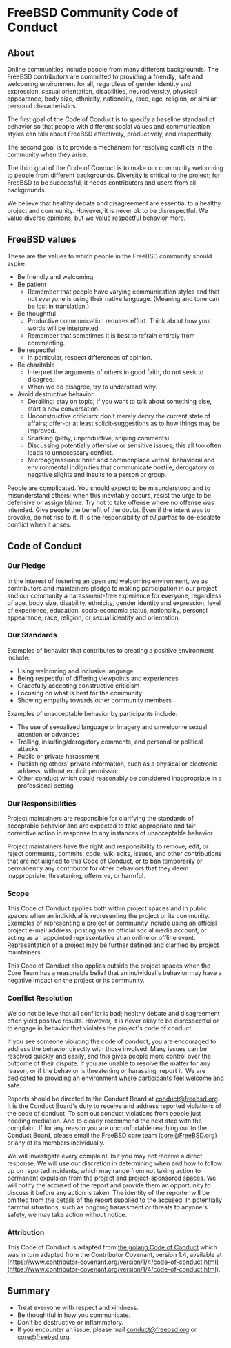 # **FreeBSD Community Code of Conduct**
## About

Online communities include people from many different backgrounds. The
FreeBSD
contributors are committed to providing a friendly, safe and welcoming
environment for all, regardless of gender identity and expression, sexual
orientation, disabilities, neurodiversity, physical appearance, body size,
ethnicity, nationality, race, age, religion, or similar personal
characteristics.

The first goal of the Code of Conduct is to specify a baseline standard of
behavior so that people with different social values and communication styles
can talk about
FreeBSD
effectively, productively, and respectfully.

The second goal is to provide a mechanism for resolving conflicts in the
community when they arise.

The third goal of the Code of Conduct is to make our community welcoming to
people from different backgrounds. Diversity is critical to the project; for
FreeBSD
to be successful, it needs contributors and users from all backgrounds.

We believe that healthy debate and disagreement are essential to a healthy
project and community. However, it is never ok to be disrespectful. We value
diverse opinions, but we value respectful behavior more.

## FreeBSD values

These are the values to which people in the
FreeBSD community
should aspire.

*   Be friendly and welcoming
*   Be patient
    *   Remember that people have varying communication styles and that not everyone
        is using their native language. (Meaning and tone can be lost in
        translation.)
*   Be thoughtful
    *   Productive communication requires effort. Think about how your words will
        be interpreted.
    *   Remember that sometimes it is best to refrain entirely from commenting.
*   Be respectful
    *   In particular, respect differences of opinion.
*   Be charitable
    *   Interpret the arguments of others in good faith, do not seek to disagree.
    *   When we do disagree, try to understand why.
*   Avoid destructive behavior:
    *   Derailing: stay on topic; if you want to talk about something else, start
        a new conversation.
    *   Unconstructive criticism: don't merely decry the current state of affairs;
        offer-or at least solicit-suggestions as to how things may be improved.
    *   Snarking (pithy, unproductive, sniping comments)
    *   Discussing potentially offensive or sensitive issues; this all too often
        leads to unnecessary conflict.
    *   Microaggressions: brief and commonplace verbal, behavioral and
        environmental indignities that communicate hostile, derogatory or
        negative slights and insults to a person or group.

People are complicated. You should expect to be misunderstood and to
misunderstand others; when this inevitably occurs, resist the urge to be
defensive or assign blame. Try not to take offense where no offense was
intended. Give people the benefit of the doubt. Even if the intent was to
provoke, do not rise to it. It is the responsibility of _all parties_ to
de-escalate conflict when it arises.

## Code of Conduct
### **Our Pledge**

In the interest of fostering an open and welcoming environment, we as
contributors and maintainers pledge to making participation in our project and
our community a harassment-free experience for everyone, regardless of age, body
size, disability, ethnicity, gender identity and expression, level of
experience, education, socio-economic status, nationality, personal appearance,
race, religion, or sexual identity and orientation.

### **Our Standards**

Examples of behavior that contributes to creating a positive environment
include:

*   Using welcoming and inclusive language
*   Being respectful of differing viewpoints and experiences
*   Gracefully accepting constructive criticism
*   Focusing on what is best for the community
*   Showing empathy towards other community members

Examples of unacceptable behavior by participants include:

*   The use of sexualized language or imagery and unwelcome sexual attention or advances
*   Trolling, insulting/derogatory comments, and personal or political attacks
*   Public or private harassment
*   Publishing others' private information, such as a physical or electronic address, without explicit permission
*   Other conduct which could reasonably be considered inappropriate in a professional setting

### **Our Responsibilities**

Project maintainers are responsible for clarifying the standards of acceptable
behavior and are expected to take appropriate and fair corrective action in
response to any instances of unacceptable behavior.

Project maintainers have the right and responsibility to remove, edit, or reject
comments, commits, code, wiki edits, issues, and other contributions that are
not aligned to this Code of Conduct, or to ban temporarily or permanently any
contributor for other behaviors that they deem inappropriate, threatening,
offensive, or harmful.

### **Scope**

This Code of Conduct applies both within project spaces and in public spaces
when an individual is representing the project or its community. Examples of
representing a project or community include using an official project e-mail
address, posting via an official social media account, or acting as an appointed
representative at an online or offline event. Representation of a project may be
further defined and clarified by project maintainers.

This Code of Conduct also applies outside the project spaces when the
Core Team has
a reasonable belief that an individual's behavior may have a negative impact
on the project or its community.

### **Conflict Resolution**

We do not believe that all conflict is bad; healthy debate and disagreement
often yield positive results. However, it is never okay to be disrespectful or
to engage in behavior that violates the project's code of conduct.

If you see someone violating the code of conduct, you are encouraged to address
the behavior directly with those involved. Many issues can be resolved quickly
and easily, and this gives people more control over the outcome of their
dispute. If you are unable to resolve the matter for any reason, or if the
behavior is threatening or harassing, report it. We are dedicated to providing
an environment where participants feel welcome and safe.

Reports should be directed to
the Conduct Board at [conduct@freebsd.org](mailto:conduct@freebsd.org).
It is the
Conduct Board's
duty to receive and address reported violations of the code of conduct.
To sort out conduct violations from people just needing mediation.
And to clearly recommend the next step with the complaint.
If for any reason you are uncomfortable reaching out to
the Conduct Board,
please email
the FreeBSD core team ([core@FreeBSD.org](mailto:core@FreeBSD.org))
or any of its members individually.

We will investigate every complaint, but you may not receive a direct
response. We will use our discretion in determining when and how to follow up on
reported incidents, which may range from not taking action to permanent
expulsion from the project and project-sponsored spaces. We will notify the
accused of the report and provide them an opportunity to discuss it before any
action is taken. The identity of the reporter will be omitted from the details
of the report supplied to the accused. In potentially harmful situations, such
as ongoing harassment or threats to anyone's safety, we may take action without
notice.

### **Attribution**

This Code of Conduct is adapted from [the golang Code of Conduct](https://golang.org/conduct)
which was in turn
adapted from the Contributor Covenant, version 1.4, available at
[https://www.contributor-covenant.org/version/1/4/code-of-conduct.html](https://www.contributor-covenant.org/version/1/4/code-of-conduct.html).

## Summary
*   Treat everyone with respect and kindness.
*   Be thoughtful in how you communicate.
*   Don't be destructive or inflammatory.
*   If you encounter an issue, please mail
[conduct@freebsd.org](mailto:conduct@freebsd.org)
    or [core@freebsd.org](mailto:core@freebsd.org).

